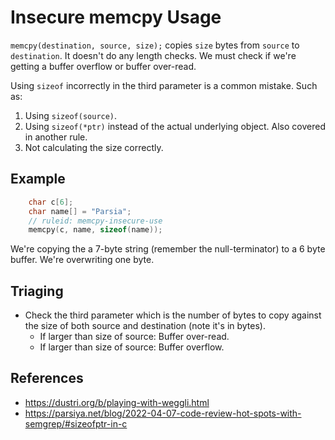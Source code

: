 # Insecure memcpy Usage
`memcpy(destination, source, size);` copies `size` bytes from `source` to
`destination`. It doesn't do any length checks. We must check if we're getting a
buffer overflow or buffer over-read.

Using `sizeof` incorrectly in the third parameter is a common mistake. Such as:

1. Using `sizeof(source)`.
2. Using `sizeof(*ptr)` instead of the actual underlying object. Also covered in another rule.
3. Not calculating the size correctly.

## Example

```cpp
    char c[6];
    char name[] = "Parsia";
    // ruleid: memcpy-insecure-use
    memcpy(c, name, sizeof(name));
```

We're copying the a 7-byte string (remember the null-terminator) to a 6 byte
buffer. We're overwriting one byte.

## Triaging

* Check the third parameter which is the number of bytes to copy against the
  size of both source and destination (note it's in bytes).
    * If larger than size of source: Buffer over-read.
    * If larger than size of source: Buffer overflow.

## References

* https://dustri.org/b/playing-with-weggli.html
* https://parsiya.net/blog/2022-04-07-code-review-hot-spots-with-semgrep/#sizeofptr-in-c